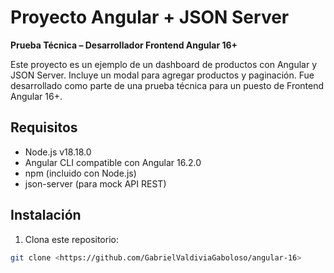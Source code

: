 # Proyecto Angular + JSON Server

**Prueba Técnica – Desarrollador Frontend Angular 16+**

Este proyecto es un ejemplo de un dashboard de productos con Angular y JSON Server. Incluye un modal para agregar productos y paginación. Fue desarrollado como parte de una prueba técnica para un puesto de Frontend Angular 16+.

## Requisitos

- Node.js v18.18.0
- Angular CLI compatible con Angular 16.2.0
- npm (incluido con Node.js)
- json-server (para mock API REST)

## Instalación

1. Clona este repositorio:

```bash
git clone <https://github.com/GabrielValdiviaGaboloso/angular-16>
